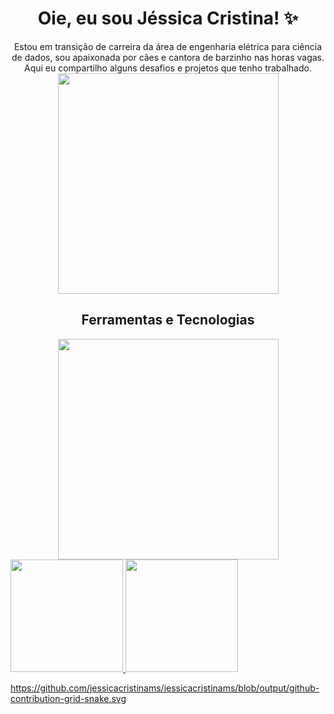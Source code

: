 
<h1 align="center"> Oie, eu sou Jéssica Cristina! ✨ </h1>



<div align="center"> 
  Estou em transição de carreira da área de engenharia elétrica para ciência de dados, sou apaixonada por cães e cantora de barzinho nas horas vagas. 
  Aqui eu compartilho alguns desafios e projetos que tenho trabalhado.
</div>


<div align="center">
  <img src=https://github.com/jessicacristinams/jessicacristinams/assets/109877484/b9e567ae-9d38-43d6-94d0-9909f997c786 width="353"/>
</div>


<h2 align="center"> 
  Ferramentas e Tecnologias
</h2>


<div align="center">
  <img src=https://github.com/jessicacristinams/jessicacristinams/assets/109877484/b9e567ae-9d38-43d6-94d0-9909f997c786 width="353"/>
</div>



<div>
<a href="https://github.com/jessicacristinams">
<img loading="lazy" height="180em" src="https://github-readme-stats.vercel.app/api/top-langs/?username=jessicacristinams&layout=compact&langs_count=7&theme=dracula"/>
<img loading="lazy" height="180em" src="https://github-readme-stats.vercel.app/api?username=jessicacristinams&show_icons=true&theme=dracula&include_all_commits=true&count_private=true"/>
</div>




https://github.com/jessicacristinams/jessicacristinams/blob/output/github-contribution-grid-snake.svg

